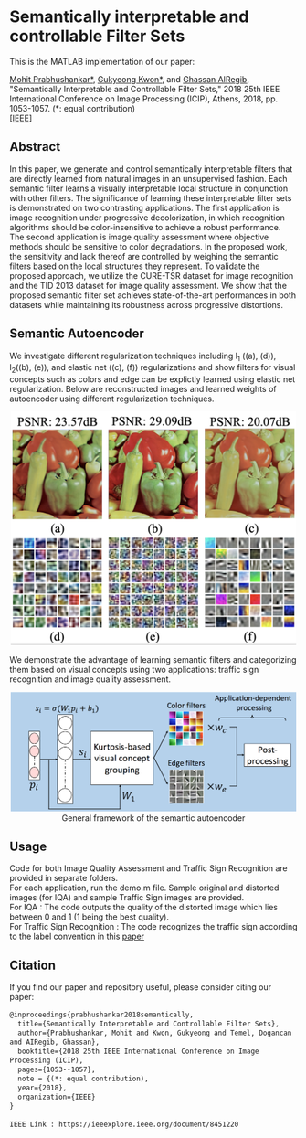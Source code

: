 # Semantically interpretable and controllable Filter Sets
This is the MATLAB implementation of our paper:

[Mohit Prabhushankar*](https://www.linkedin.com/in/mohitps/), [Gukyeong Kwon*](https://www.linkedin.com/in/gukyeong-kwon/), and [Ghassan AlRegib](https://ghassanalregib.com), "Semantically Interpretable and Controllable Filter Sets," 2018 25th IEEE International Conference on Image Processing (ICIP), Athens, 2018, pp. 1053-1057. (*: equal contribution)\
[[IEEE](https://ieeexplore.ieee.org/document/8451220)]

## Abstract
In this paper, we generate and control semantically interpretable filters that are directly learned from natural images in an unsupervised fashion. Each semantic filter learns a visually interpretable local structure in conjunction with other filters. The significance of learning these interpretable filter sets is demonstrated on two contrasting applications. The first application is image recognition under progressive decolorization, in which recognition algorithms should be color-insensitive to achieve a robust performance. The second application is image quality assessment where objective methods should be sensitive to color degradations. In the proposed work, the sensitivity and lack thereof are controlled by weighing the semantic filters based on the local structures they represent. To validate the proposed approach, we utilize the CURE-TSR dataset for image recognition and the TID 2013 dataset for image quality assessment. We show that the proposed semantic filter set achieves state-of-the-art performances in both datasets while maintaining its robustness across progressive distortions. 

## Semantic Autoencoder
We investigate different regularization techniques including l<sub>1</sub> ((a), (d)), l<sub>2</sub>((b), (e)), and elastic net ((c), (f)) regularizations and show filters for visual concepts such as colors and edge can be explictly learned using elastic net regularization. Below are reconstructed images and learned weights of autoencoder using different regularization techniques.

<p align="center">
<img src="./figs/reconstruction.png", width="500">
</p>
We demonstrate the advantage of learning semantic filters and categorizing them based on visual concepts using two applications: traffic sign recognition and image quality assessment. 
<p align="center">
<img src="./figs/testing_v5.png", width="500">
<br>
General framework of the semantic autoencoder
</p> 

## Usage 
Code for both Image Quality Assessment and Traffic Sign Recognition are provided in separate folders.    
For each application, run the demo.m file. Sample original and distorted images (for IQA) and sample Traffic Sign images are provided.  
For IQA : The code outputs the quality of the distorted image which lies between 0 and 1 (1 being the best quality).  
For Traffic Sign Recognition : The code recognizes the traffic sign according to the label convention in this [paper](https://arxiv.org/abs/1712.02463)  

## Citation
If you find our paper and repository useful, please consider citing our paper:  

```
@inproceedings{prabhushankar2018semantically,
  title={Semantically Interpretable and Controllable Filter Sets},
  author={Prabhushankar, Mohit and Kwon, Gukyeong and Temel, Dogancan and AIRegib, Ghassan},
  booktitle={2018 25th IEEE International Conference on Image Processing (ICIP),
  pages={1053--1057},
  note = {(*: equal contribution),
  year={2018},
  organization={IEEE}
}

IEEE Link : https://ieeexplore.ieee.org/document/8451220  
```
